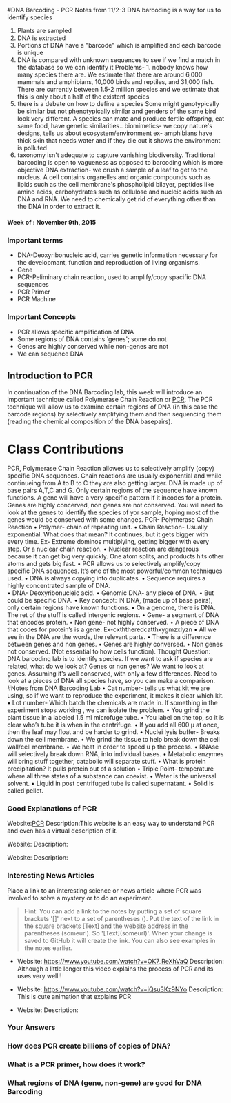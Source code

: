 #DNA Barcoding - PCR
Notes from 11/2-3
DNA barcoding is a way for us to identify species
1. Plants are sampled
2. DNA is extracted
3. Portions of DNA have a "barcode" which is amplified and each barcode is unique
4. DNA is compared with unknown sequences to see if we find a match in the database so we can identify it
Problems- 1. nobody knows how many species there are. We estimate that there are around 6,000 mammals and amphibians, 10,000 birds and reptiles, and 31,000 fish. There are currently between 1.5-2 million species and we estimate that this is only about a half of the existent species
2. there is a debate on how to define a species
Some might genotypically be similar but not phenotypically similar and genders of the same bird look very different. A species can mate and produce fertile offspring, eat same food, have genetic similarities..
biomimetics- we copy nature's designs, tells us about ecosystem/environment
ex- amphibians have thick skin that needs water and if they die out it shows the environment is polluted
3. taxonomy isn't adequate to capture vanishing biodiversity. Traditional barcoding is open to vagueness as opposed to barcoding which is more objective
DNA extraction- we crush a sample of a leaf to get to the nucleus. A cell contains organelles and organic compounds such as lipids such as the cell membrane's phospholipid bilayer, peptides like amino acids, carbohydrates such as cellulose and nucleic acids such as DNA and RNA. We need to chemically get rid of everything other than the DNA in order to extract it.

#### Week of : November 9th, 2015

### Important terms

* DNA-Deoxyribonucleic acid, carries genetic information necessary for the developmant, function and reproduction of living organisms.
* Gene
* PCR-Peliminary chain reaction, used to amplify/copy spacific DNA sequences
* PCR Primer
* PCR Machine




### Important Concepts
* PCR allows specific amplification of DNA
* Some regions of DNA contains 'genes'; some do not
* Genes are highly conserved while non-genes are not
* We can sequence DNA



## Introduction to PCR

In continuation of the DNA Barcoding lab, this week will introduce an important technique called Polymerase Chain Reaction or [PCR](https://en.wikipedia.org/wiki/Polymerase_chain_reaction). The PCR technique will allow us to examine certain regions of DNA (in this case the barcode regions) by selectively amplifying them and then sequencing them (reading the chemical composition of the DNA basepairs). 

# Class Contributions
PCR, Polymerase Chain Reaction allowes us to selectively amplify (copy) specific DNA sequences. Chain reactions are usually exponential and while continueing from A to B to C they are also getting larger. DNA is made up of base pairs A,T,C and G. Only certain regions of the sequence have known functions. A gene will have a very specific pattern if it incodes for a protein. Genes are highly concerved, non genes are not conserved. You will need to look at the genes to identify the species of yor sample, hoping most of the genes would be conserved with some changes. 
PCR- Polymerase Chain Reaction
•	Polymer- chain of repeating unit. 
•	Chain Reaction- Usually exponential. What does that mean? It continues, but it gets bigger with every time. 
Ex- Extreme dominos multiplying, getting bigger with every step. Or a nuclear chain reaction. 
•	Nuclear reaction are dangerous because it can get big very quickly. One atom splits, and products hits other atoms and gets big fast. 
•	PCR allows us to selectively amplify/copy specific DNA sequences. It’s one of the most powerful/common techniques used. 
•	DNA is always copying into duplicates. 
•	Sequence requires a highly concentrated sample of DNA.  
•	DNA- Deoxyribonucleic acid. 
•	Genomic DNA- any piece of DNA. 
•	But could be specific DNA. 
•	Key concept: IN DNA, (made up of base pairs), only certain regions have known functions. 
•	On a genome, there is DNA. The ret of the stuff is called intergenic regions. 
•	Gene- a segment of DNA that encodes protein. 
•	Non gene- not highly conserved. 
•	A piece of DNA that codes for protein’s is a gene. 
Ex-cxththeredcatthxygmzxlyzn
•	All we see in the DNA are the words, the relevant parts. 
•	There is a difference between genes and non genes. 
•	Genes are highly conversed. 
•	Non genes not conserved. (Not essential to how cells function). 
Thought Question: DNA barcoding lab is to identify species. If we want to ask if species are related, what do we look at? Genes or non genes?
We want to look at genes. Assuming it’s well conserved, with only a few differences. Need to look at a pieces of DNA all species have, so you can make a comparison.
#Notes from DNA Barcoding Lab
•	Cat number- tells us what kit we are using, so if we want to reproduce the experiment, it makes it clear which kit. 
•	Lot number- Which batch the chemicals are made in. If something in the experiment stops working , we can isolate the problem.
•	You grind the plant tissue in a labeled 1.5 ml microfuge tube. 
•	You label on the top, so it is clear who’s tube it is when in the centrifuge. 
•	If you add all 600 μ at once, then the leaf may float and be harder to grind. 
•	Nuclei lysis buffer- Breaks down the cell membrane. 
•	We grind the tissue to help break down the cell wall/cell membrane. 
•	We heat in order to speed u p the process. 
•	RNAse will selectively break down RNA, into individual bases. 
•	Metabolic enzymes will bring stuff together, catabolic will separate stuff. 
•	What is protein precipitation? It pulls protein out of a solution 
•	Triple Point- temperature where all three states of a substance can coexist. 
•	Water is the universal solvent. 
•	Liquid in post centrifuged tube is called supernatant. 
•	Solid is called pellet. 

	

### Good Explanations of PCR

Website:[PCR](http://learn.genetics.utah.edu/content/labs/pcr/)
Description:This website is an easy way to understand PCR and even has a virtual description of it.

Website:
Description:

Website:
Description:

### Interesting News Articles

Place a link to an interesting science or news article where PCR was involved to solve a mystery or to do an experiment. 

>Hint: You can add a link to the notes by putting a set of square brackets '[]' next to a set of parentheses (). Put the text of the link in the square brackets [Text] and the website address in the parentheses (someurl). So '\[Text](someurl)'. When your change is saved  to GitHub it will create the link. You can also see examples in the notes earlier. 


* Website: https://www.youtube.com/watch?v=OK7_ReXhVaQ
Description: Although a little longer this video explains the process of PCR and its uses very well!!

* Website: https://www.youtube.com/watch?v=iQsu3Kz9NYo
Description: This is cute animation that explains PCR

* Website:
Description:

### Your Answers

### How does PCR create billions of copies of DNA?
### What is a PCR primer, how does it work?
### What regions of DNA (gene, non-gene) are good for DNA Barcoding
